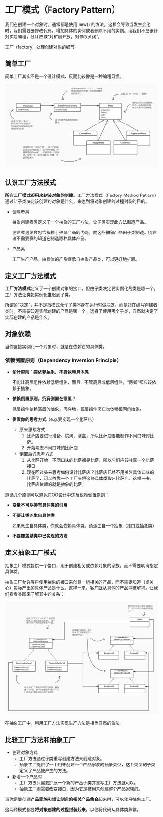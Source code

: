 # 工厂模式（Factory Pattern）

我们在创建一个对象时，通常都是使用 new() 的方法。这样会导致当发生变化时，我们需要去修改代码，增加具体的实例或者删除不用的实例。而我们不应该针对实现编程，设计应该“对扩展开放，对修改关闭”。

工厂（factory）处理创建对象的细节。

## 简单工厂

简单工厂其实不是一个设计模式，反而比较像是一种编程习惯。

![比萨店类图](https://github.com/RegulusHS/Head-First-Design-Patterns/blob/master/resource/chapter4/比萨店类图.jpg)

## 认识工厂方法模式

**所有工厂模式都用来封装对象的创建**。工厂方法模式（Factory Method Pattern）通过让子类决定该创建的对象是什么，来达到将对象创建的过程封装的目的。

- 创建者类

  抽象创建者类定义了一个抽象的工厂方法，让子类实现此方法制造产品。

  创建者通常会包含依赖于抽象产品的代码，而这些抽象产品由子类制造。创建者不需要真的知道在制造哪种具体产品。

- 产品类

  工厂生产产品。由具体的产品继承自抽象产品类，可以更好地扩展。

## 定义工厂方法模式

**工厂方法模式**定义了一个创建对象的接口，但由子类决定要实例化的类是哪一个。工厂方法让类把实例化推迟到子类。

所谓的“决定”，并不是指模式允许子类本身在运行时做决定，而是指在编写创建者类时，不需要知道实际创建的产品是哪一个。选择了使用哪个子类，自然就决定了实际创建的产品是什么。

## 对象依赖

当你直接实例化一个对象时，就是在依赖它的具体类。

### 依赖倒置原则（Dependency Inversion Principle）

- **设计原则：要依赖抽象，不要依赖具体类**

  不能让高层组件依赖低层组件，而且，不管高层或低层组件，“两者”都应该依赖于抽象。

- **依赖倒置原则，究竟倒置在哪里？**

  低层组件依赖高层的抽象，同样地，高层组件现在也依赖相同的抽象。

- **倒置你的思考方式**（e.g.要实现一个比萨店）

  - 原来思考方式
    1. 比萨店要进行准备、烘烤、装盒，所以比萨店要能制作不同口味的比萨。
    2. 开始考虑不同口味的比萨店
  - 倒置后的思考方式
    1. 从比萨开始，不同口味的比萨都是比萨，所以它们应该共享一个比萨接口
    2. 现在回过头来思考如何设计比萨店？比萨店已经不用关注具体口味的比萨了，可以依靠一个工厂来将这些具体类取出比萨店。这样一来，比萨店依赖的就是抽象的比萨。

遵循几个原则可以避免在OO设计中违反依赖倒置原则：

- **变量不可以持有具体类的引用**

- **不要让类派生自具体类**

  如果派生自具体类，你就会依赖具体类。请派生自一个抽象（接口或抽象类）

- **不要覆盖基类中已实现的方法**

## 定义抽象工厂模式

抽象工厂模式提供一个接口，用于创建相关或依赖对象的家族，而不需要明确指定具体类。

抽象工厂允许客户使用抽象的接口来创建一组相关的产品，而不需要知道（或关心）实际产出的具体产品是什么。这样一来，客户就从具体的产品中被解耦。让我们看看类图来了解其中的关系：

![抽象工厂模式类图](https://github.com/RegulusHS/Head-First-Design-Patterns/blob/master/resource/chapter4/抽象工厂模式类图.jpg)

在抽象工厂中，利用工厂方法实现生产方法是相当自然的做法。

## 比较工厂方法和抽象工厂

- 创建对象方式
  - 工厂方法通过子类重写创建方法来创建对象。
  - 抽象工厂提供了一个用来创建一个产品家族的抽象类型，这个类型的子类定义了产品被产生的方法。
- 新增一个产品时
  - 工厂方法只需要扩展一个新的产品子类并重写工厂方法就可以。
  - 抽象工厂则需要改变接口，因为它是被用来创建整个产品家族的。

当你需要创建**产品家族和想让制造的相关产品集合**起来时，可以使用抽象工厂。

这两种模式都是**将对象创建的过程封装起来**，以便将代码从具体类解耦。

